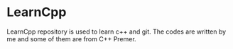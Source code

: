 # LearnCpp

LearnCpp repository is used to learn c++ and git. The codes are written by me and some of them are from C++ Premer.
